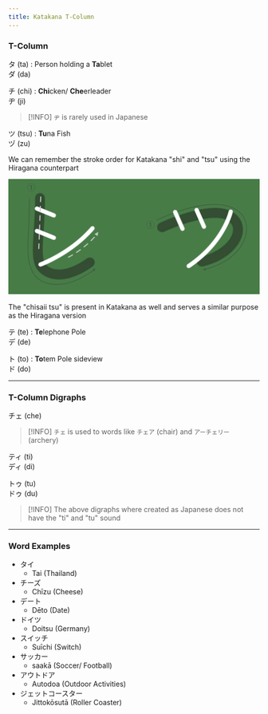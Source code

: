 ```yaml
---
title: Katakana T-Column
---
```


### T-Column

タ (ta) : Person holding a **Ta**blet  
ダ (da)

チ (chi) : **Chi**cken/ **Che**erleader  
ヂ (ji)

 > [!INFO]
 > `ヂ` is rarely used in Japanese

ツ (tsu) : **Tu**na Fish  
ヅ (zu)

We can remember the stroke order for Katakana "shi" and "tsu" using the Hiragana counterpart

![Katakana Shi and Tsu|400](../images/katakana-shi-and-tsu.jpg)

The "chisaii tsu" is present in Katakana as well and serves a similar purpose as the Hiragana version

テ (te) : **Te**lephone Pole  
デ (de)

ト (to) : **To**tem Pole sideview  
ド (do)

---

### T-Column Digraphs

チェ (che)

 > [!INFO]
 > `チェ` is used to words like `チェア` (chair) and `アーチェリー` (archery)

ティ (ti)  
ディ (di)

トゥ (tu)  
ドゥ (du)

 > [!INFO]
 > The above digraphs where created as Japanese does not have the "ti" and "tu" sound

---

### Word Examples

* タイ
	* Tai (Thailand)
* チーズ
	* Chīzu (Cheese)
* デート
	* Dēto (Date)
* ドイツ
	* Doitsu (Germany)
* スイッチ
	* Suīchi (Switch)
* サッカー
	* saakā (Soccer/ Football)
* アウトドア
	* Autodoa (Outdoor Activities)
* ジェットコースター
	* Jittokōsutā (Roller Coaster)